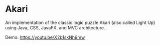 # Akari
An implementation of the classic logic puzzle Akari (also called Light Up) using Java, CSS, JavaFX, and MVC architecture.

Demo: https://youtu.be/X2b1skNh9mw
